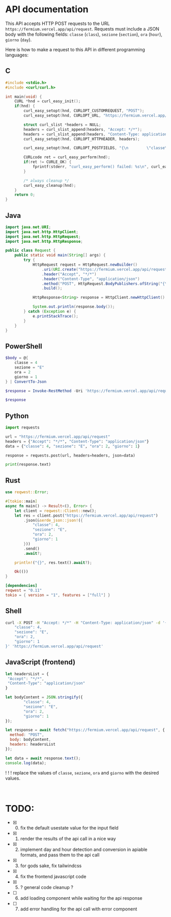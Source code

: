 
# API documentation

This API accepts HTTP POST requests to the URL `https://fermium.vercel.app/api/request`. Requests must include a JSON body with the following fields: `classe` (`class`), `sezione` (`section`), `ora` (`hour`), `giorno` (`day`).

Here is how to make a request to this API in different programming languages:

## C

```c
#include <stdio.h>
#include <curl/curl.h>

int main(void) {
    CURL *hnd = curl_easy_init();
    if(hnd) {
        curl_easy_setopt(hnd, CURLOPT_CUSTOMREQUEST, "POST");
        curl_easy_setopt(hnd, CURLOPT_URL, "https://fermium.vercel.app/api/request");

        struct curl_slist *headers = NULL;
        headers = curl_slist_append(headers, "Accept: */*");
        headers = curl_slist_append(headers, "Content-Type: application/json");
        curl_easy_setopt(hnd, CURLOPT_HTTPHEADER, headers);

        curl_easy_setopt(hnd, CURLOPT_POSTFIELDS, "{\n        \"classe\": 4,\n\t\t\t\t\"sezione\": \"E\",\n\t\t\t\t\"ora\": 2,\n\t\t\t\t\"giorno\": 1\n}");

        CURLcode ret = curl_easy_perform(hnd);
        if(ret != CURLE_OK) {
            fprintf(stderr, "curl_easy_perform() failed: %s\n", curl_easy_strerror(ret));
        }

        /* always cleanup */
        curl_easy_cleanup(hnd);
    }
    return 0;
}
```

## Java

```java
import java.net.URI;
import java.net.http.HttpClient;
import java.net.http.HttpRequest;
import java.net.http.HttpResponse;

public class Request {
    public static void main(String[] args) {
        try {
            HttpRequest request = HttpRequest.newBuilder()
                .uri(URI.create("https://fermium.vercel.app/api/request"))
                .header("Accept", "*/*")
                .header("Content-Type", "application/json")
                .method("POST", HttpRequest.BodyPublishers.ofString("{\n        \"classe\": 4,\n\t\t\t\t\"sezione\": \"E\",\n\t\t\t\t\"ora\": 2,\n\t\t\t\t\"giorno\": 1\n}"))
                .build();

            HttpResponse<String> response = HttpClient.newHttpClient().send(request, HttpResponse.BodyHandlers.ofString());

            System.out.println(response.body());
        } catch (Exception e) {
            e.printStackTrace();
        }
    }
}
```

## PowerShell

```powershell
$body = @{
    classe = 4
    sezione = "E"
    ora = 2
    giorno = 1
} | ConvertTo-Json

$response = Invoke-RestMethod -Uri 'https://fermium.vercel.app/api/request' -Method Post -Body $body -ContentType 'application/json'

$response
```

## Python

```python
import requests

url = "https://fermium.vercel.app/api/request"
headers = {"Accept": "*/*", "Content-Type": "application/json"}
data = {"classe": 4, "sezione": "E", "ora": 2, "giorno": 1}

response = requests.post(url, headers=headers, json=data)

print(response.text)
```

## Rust

```rust
use reqwest::Error;

#[tokio::main]
async fn main() -> Result<(), Error> {
    let client = reqwest::Client::new();
    let res = client.post("https://fermium.vercel.app/api/request")
        .json(&serde_json::json!({
            "classe": 4,
            "sezione": "E",
            "ora": 2,
            "giorno": 1
        }))
        .send()
        .await?;

    println!("{}", res.text().await?);

    Ok(())
}
```

```toml
[dependencies]
reqwest = "0.11"
tokio = { version = "1", features = ["full"] }
```

## Shell

```bash
curl -X POST -H "Accept: */*" -H "Content-Type: application/json" -d '{
    "classe": 4,
    "sezione": "E",
    "ora": 2,
    "giorno": 1
}' 'https://fermium.vercel.app/api/request'
```


## JavaScript (frontend)

```javascript
let headersList = {
 "Accept": "*/*",
 "Content-Type": "application/json"
}

let bodyContent = JSON.stringify({
        "classe": 4,
        "sezione": "E",
        "ora": 2,
        "giorno": 1
});

let response = await fetch("https://fermium.vercel.app/api/request", { 
  method: "POST",
  body: bodyContent,
  headers: headersList
});

let data = await response.text();
console.log(data);
```

! ! ! replace the values of `classe`, `sezione`, `ora` and `giorno` with the desired values.

&nbsp;

# TODO:
- [x] 0. fix the default usestate value for the input field
- [x] 1. render the results of the api call in a nice way 
- [x] 2. implement day and hour detection and conversion in apiable formats, and pass them to the api call
- [x] 3. for gods sake, fix tailwindcss
- [x] 4. fix the frontend javascript code
- [x] 5. ? general code cleanup ?
- [ ] 6. add loading component while waiting for the api response
- [ ] 7. add error handling for the api call with error component




